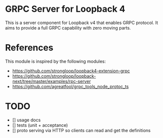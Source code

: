 # GRPC Server for Loopback 4

This is a server component for Loopback v4 that enables GRPC protocol. It aims to provide a full GRPC capability with zero moving parts.

# References

This module is inspired by the following modules:

- https://github.com/strongloop/loopback4-extension-grpc
- https://github.com/strongloop/loopback-next/tree/master/examples/rpc-server
- https://github.com/agreatfool/grpc_tools_node_protoc_ts

# TODO

- [] usage docs
- [] tests (unit + acceptance)
- [] proto serving via HTTP so clients can read and get the definitions
